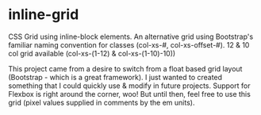 # inline-grid


CSS Grid using inline-block elements. An alternative grid using 
Bootstrap's familiar naming convention for classes (col-xs-#, col-xs-offset-#). 
12 & 10 col grid available (col-xs-(1-12) & col-xs-(1-10)-10))

This project came from a desire to switch from a float based grid layout (Bootstrap - which is a great framework). I just wanted to created something that I could quickly use & modify in future projects. Support for Flexbox is right around the corner, woo! But until then, feel free to use this grid (pixel values supplied in comments by the em units).
